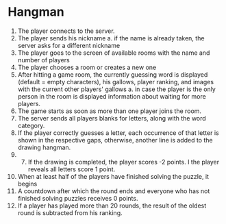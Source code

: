 # Hangman
1. The player connects to the server.
2. The player sends his nickname
a. if the name is already taken, the server asks for a different nickname
3. The player goes to the screen of available rooms with the name and number of players
4. The player chooses a room or creates a new one
5. After hitting a game room, the currently guessing word is displayed (default = empty
characters), his gallows, player ranking, and images with the current other players' gallows
a. in case the player is the only person in the room is displayed information about
waiting for more players.
6. The game starts as soon as more than one player joins the room.
7. The server sends all players blanks for letters, along with the word category.
8. If the player correctly guesses a letter, each occurrence of that letter is shown in the
respective gaps, otherwise, another line is added to the drawing hangman.
9. 7. If the drawing is completed, the player scores -2 points. I the player reveals all letters
score 1 point.
10. When at least half of the players have finished solving the puzzle, it begins
11. A countdown after which the round ends and everyone who has not finished solving puzzles
receives 0 points.
12. If a player has played more than 20 rounds, the result of the oldest round is subtracted from
his ranking.
